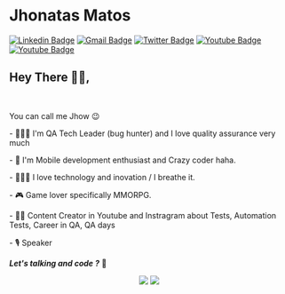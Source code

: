 # Jhonatas Matos
[![Linkedin Badge](https://img.shields.io/badge/-JhonatasMatos-blue?style=for-the-badge&logo=Linkedin&logoColor=white&link=https://www.linkedin.com/in/jhonatas-santos-matos)](https://www.linkedin.com/in/jhonatas-matos/) 
[![Gmail Badge](https://img.shields.io/badge/-jhonatas.santos.matos@gmail.com-c14438?style=for-the-badge&logo=Gmail&logoColor=white&link=mailto:jhonatas.santos.matos@gmail.com)](mailto:jhonatas.santos.matos@gmail.com)
[![Twitter Badge](https://img.shields.io/badge/-JhonatasMatos-blue?style=for-the-badge&logo=Twitter&logoColor=white&link=https://twitter.com/jhonatasmatoss)](https://twitter.com/jhonatasmatoss)
[![Youtube Badge](https://img.shields.io/badge/-BugInProd-red?style=for-the-badge&logo=Youtube&logoColor=white&link=https://www.youtube.com/channel/UCJI19oXps4WvqveLoAqjQkQ)](https://www.youtube.com/channel/UCJI19oXps4WvqveLoAqjQkQ)
[![Youtube Badge](https://img.shields.io/badge/-BugInProd-violet?style=for-the-badge&logo=Instagram&logoColor=white&link=https://www.youtube.com/channel/UCJI19oXps4WvqveLoAqjQkQ)](https://www.instagram.com/buginprod/)



## Hey There 🤟😎,
<br />

<p>You can call me Jhow  😉 </p>


<p>- 🐞🕵‍♂  I'm QA Tech Leader (bug hunter) and I love quality assurance very much</p>
<p>- 📱    I'm Mobile development enthusiast and Crazy coder haha. </p>
<p>- 👨‍💻💜  I love technology and inovation / I breathe it. </p>
<p>- 🎮    Game lover specifically MMORPG.</p>
<p>- 👨‍🏫    Content Creator in Youtube and Instragram about Tests, Automation Tests, Career in QA, QA days</p>
<p>- 🎙    Speaker </p>




_**Let's talking and code ?**_ :rocket:


<p align="center"> 
 <a><img src="https://github-readme-stats.vercel.app/api?username=jhonatasmatos&show_icons=true&theme=graywhite" /></a>
 <a><img src="https://github-readme-stats.vercel.app/api/top-langs/?username=jhonatasmatos&hide=html&layout=compact&theme=buefy" /></a>
</p> 
